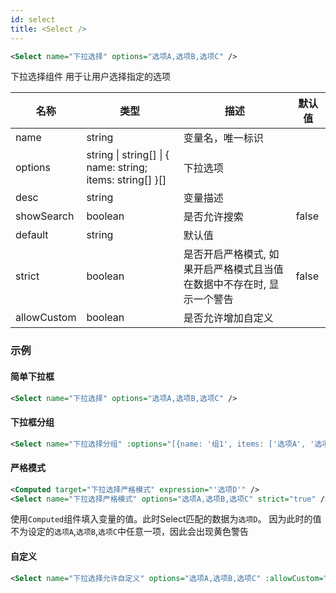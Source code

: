 ```yaml
---
id: select
title: <Select />
---
```


```xml
<Select name="下拉选择" options="选项A,选项B,选项C" />
```

下拉选择组件 用于让用户选择指定的选项

| 名称 | 类型 | 描述 | 默认值 |
| ---- | ---- | ---- | ---- | 
| name | string | 变量名，唯一标识 |  |
| options | string \| string[] \| { name: string; items: string[] }[] | 下拉选项 | |
| desc | string | 变量描述 | |
| showSearch | boolean | 是否允许搜索 | false |
| default | string | 默认值 | |
| strict | boolean | 是否开启严格模式, 如果开启严格模式且当值在数据中不存在时, 显示一个警告 | false |
| allowCustom | boolean | 是否允许增加自定义 | |

### 示例

#### 简单下拉框
```xml
<Select name="下拉选择" options="选项A,选项B,选项C" />
```

#### 下拉框分组

```xml
<Select name="下拉选择分组" :options="[{name: '组1', items: ['选项A', '选项B']}, {name: '组2', items: ['选项C']}]" />
```

#### 严格模式

```xml
<Computed target="下拉选择严格模式" expression="'选项D'" />
<Select name="下拉选择严格模式" options="选项A,选项B,选项C" strict="true" />
```

使用`Computed`组件填入变量的值。此时Select匹配的数据为`选项D`。 因为此时的值不为设定的`选项A`,`选项B`,`选项C`中任意一项，因此会出现黄色警告

#### 自定义
```xml
<Select name="下拉选择允许自定义" options="选项A,选项B,选项C" :allowCustom="true" />
```
